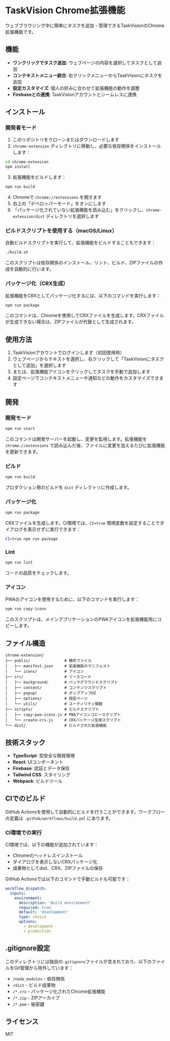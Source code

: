 # TaskVision Chrome拡張機能

ウェブブラウジング中に簡単にタスクを追加・管理できるTaskVisionのChrome拡張機能です。

## 機能

- **ワンクリックでタスク追加**: ウェブページの内容を選択してタスクとして追加
- **コンテキストメニュー統合**: 右クリックメニューからTaskVisionにタスクを追加
- **設定カスタマイズ**: 個人の好みに合わせて拡張機能の動作を調整
- **Firebaseとの連携**: TaskVisionアカウントとシームレスに連携

## インストール

### 開発者モード

1. このリポジトリをクローンまたはダウンロードします
2. `chrome-extension` ディレクトリに移動し、必要な依存関係をインストールします：

```bash
cd chrome-extension
npm install
```

3. 拡張機能をビルドします：

```bash
npm run build
```

4. Chromeで `chrome://extensions` を開きます
5. 右上の「デベロッパーモード」をオンにします
6. 「パッケージ化されていない拡張機能を読み込む」をクリックし、`chrome-extension/dist` ディレクトリを選択します

### ビルドスクリプトを使用する（macOS/Linux）

自動ビルドスクリプトを実行して、拡張機能をビルドすることもできます：

```bash
./build.sh
```

このスクリプトは依存関係のインストール、リント、ビルド、ZIPファイルの作成を自動的に行います。

### パッケージ化（CRX生成）

拡張機能をCRXとしてパッケージ化するには、以下のコマンドを実行します：

```bash
npm run package
```

このコマンドは、Chromeを使用してCRXファイルを生成します。CRXファイルが生成できない場合は、ZIPファイルが代替として生成されます。

## 使用方法

1. TaskVisionアカウントでログインします（初回使用時）
2. ウェブページからテキストを選択し、右クリックして「TaskVisionにタスクとして追加」を選択します
3. または、拡張機能アイコンをクリックしてタスクを手動で追加します
4. 設定ページでコンテキストメニューや通知などの動作をカスタマイズできます

## 開発

### 開発モード

```bash
npm run start
```

このコマンドは開発サーバーを起動し、変更を監視します。拡張機能を `chrome://extensions` で読み込んだ後、ファイルに変更を加えるたびに拡張機能を更新できます。

### ビルド

```bash
npm run build
```

プロダクション用のビルドを `dist` ディレクトリに作成します。

### パッケージ化

```bash
npm run package
```

CRXファイルを生成します。CI環境では、`CI=true` 環境変数を設定することでダイアログを表示せずに実行できます：

```bash
CI=true npm run package
```

### Lint

```bash
npm run lint
```

コードの品質をチェックします。

### アイコン

PWAのアイコンを使用するために、以下のコマンドを実行します：

```bash
npm run copy-icons
```

このスクリプトは、メインアプリケーションのPWAアイコンを拡張機能用にコピーします。

## ファイル構造

```
chrome-extension/
├── public/               # 静的ファイル
│   ├── manifest.json     # 拡張機能のマニフェスト
│   └── icons/            # アイコン
├── src/                  # ソースコード
│   ├── background/       # バックグラウンドスクリプト
│   ├── content/          # コンテンツスクリプト
│   ├── popup/            # ポップアップUI
│   ├── options/          # 設定ページ
│   └── utils/            # ユーティリティ関数
├── scripts/              # ビルドスクリプト
│   ├── copy-pwa-icons.js # PWAアイコンコピースクリプト
│   └── create-crx.js     # CRXパッケージ生成スクリプト
└── dist/                 # ビルドされた拡張機能
```

## 技術スタック

- **TypeScript**: 型安全な開発環境
- **React**: UIコンポーネント
- **Firebase**: 認証とデータ保存
- **Tailwind CSS**: スタイリング
- **Webpack**: ビルドツール

## CIでのビルド

GitHub Actionsを使用して自動的にビルドを行うことができます。ワークフローの定義は `.github/workflows/build.yml` にあります。

### CI環境での実行

CI環境では、以下の機能が追加されています：

- Chromeのヘッドレスインストール
- ダイアログを表示しないCRXパッケージ化
- 成果物としてdist、CRX、ZIPファイルの保存

GitHub Actionsでは以下のコマンドで手動ビルドも可能です：

```yaml
workflow_dispatch:
  inputs:
    environment:
      description: 'Build environment'
      required: true
      default: 'development'
      type: choice
      options:
        - development
        - production
```

## .gitignore設定

このディレクトリには独自の`.gitignore`ファイルが含まれており、以下のファイルをGit管理から除外しています：

- `/node_modules` - 依存関係
- `/dist` - ビルド成果物
- `/*.crx` - パッケージ化されたChrome拡張機能
- `/*.zip` - ZIPアーカイブ
- `/*.pem` - 秘密鍵

## ライセンス

MIT 